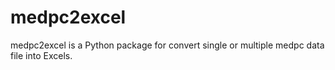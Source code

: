 # medpc2excel
medpc2excel is a Python package for convert single or multiple medpc data file into Excels. 

